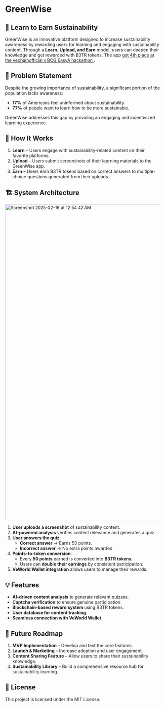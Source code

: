 # GreenWise

## 🌱 Learn to Earn Sustainability
GreenWise is an innovative platform designed to increase sustainability awareness by rewarding users for learning and engaging with sustainability content. Through a **Learn, Upload, and Earn** model, users can deepen their knowledge and get rewarded with B3TR tokens. The app [got 4th place at the vechainofficial x BCG EasyA hackathon ](https://x.com/easya_app/status/1807913670326079559). 

## 📌 Problem Statement
Despite the growing importance of sustainability, a significant portion of the population lacks awareness:
- **17%** of Americans feel uninformed about sustainability.
- **77%** of people want to learn how to be more sustainable.

GreenWise addresses this gap by providing an engaging and incentivized learning experience.

## 🎯 How It Works
1. **Learn** – Users engage with sustainability-related content on their favorite platforms.
2. **Upload** – Users submit screenshots of their learning materials to the GreenWise app.
3. **Earn** – Users earn B3TR tokens based on correct answers to multiple-choice questions generated from their uploads.

## 🏗️ System Architecture

<img width="1021" alt="Screenshot 2025-02-18 at 12 54 42 AM" src="https://github.com/user-attachments/assets/c401d85a-bacf-4f77-bc94-66ab92f17221" />

1. **User uploads a screenshot** of sustainability content.
2. **AI-powered analysis** verifies content relevance and generates a quiz.
3. **User answers the quiz**:
   - **Correct answer** → Earns 50 points.
   - **Incorrect answer** → No extra points awarded.
4. **Points-to-token conversion**:
   - Every **50 points** earned is converted into **B3TR tokens**.
   - Users can **double their earnings** by consistent participation.
5. **VeWorld Wallet integration** allows users to manage their rewards.

## 💡 Features
- **AI-driven content analysis** to generate relevant quizzes.
- **Captcha verification** to ensure genuine participation.
- **Blockchain-based reward system** using B3TR tokens.
- **User database for content tracking**.
- **Seamless connection with VeWorld Wallet**.

## 🚀 Future Roadmap
1. **MVP Implementation** – Develop and test the core features.
2. **Launch & Marketing** – Increase adoption and user engagement.
3. **Content Sharing Feature** – Allow users to share their sustainability knowledge.
4. **Sustainability Library** – Build a comprehensive resource hub for sustainability learning.




## 📜 License
This project is licensed under the MIT License.
